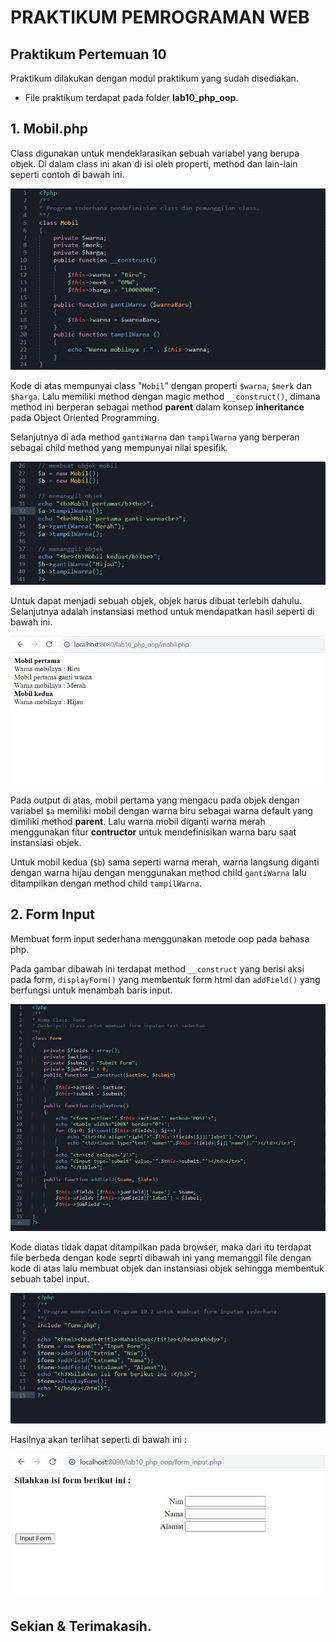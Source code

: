 

# PRAKTIKUM PEMROGRAMAN WEB

## Praktikum Pertemuan 10

Praktikum dilakukan dengan modul praktikum yang sudah disediakan.

- File praktikum terdapat pada folder **lab10_php_oop**.


## 1. Mobil.php

Class digunakan untuk mendeklarasikan sebuah variabel yang berupa objek. Di dalam class ini akan di isi oleh properti, method dan lain-lain seperti contoh di bawah ini.

![enter image description here](https://github.com/antonmartinus72/Lab10Web/raw/main/Screenshoot/1_code_a.jpg)

Kode di atas mempunyai class "`Mobil`" dengan properti `$warna`, `$merk` dan `$harga`. Lalu memiliki method dengan magic method `__construct()`, dimana method ini berperan sebagai method **parent** dalam konsep **inheritance** pada Object Oriented Programming.

Selanjutnya di ada method `gantiWarna` dan `tampilWarna` yang berperan sebagai child method yang mempunyai nilai spesifik.

![enter image description here](https://github.com/antonmartinus72/Lab10Web/raw/main/Screenshoot/1_code_b.jpg)

Untuk dapat menjadi sebuah objek, objek harus dibuat terlebih dahulu. Selanjutnya adalah instansiasi method untuk mendapatkan hasil seperti di bawah ini.

![enter image description here](https://github.com/antonmartinus72/Lab10Web/raw/main/Screenshoot/1.jpg)

Pada output di atas, mobil pertama yang mengacu pada objek dengan variabel `$a` memiliki mobil dengan warna biru sebagai warna default yang dimiliki method **parent**. 
Lalu warna mobil diganti warna merah menggunakan fitur **contructor** untuk mendefinisikan warna baru saat instansiasi objek.

Untuk mobil kedua (`$b`) sama seperti warna merah, warna langsung diganti dengan warna hijau dengan menggunakan method child `gantiWarna` lalu ditampilkan dengan method child `tampilWarna`.

## 2. Form Input

Membuat form input sederhana menggunakan metode oop pada bahasa php.

Pada gambar dibawah ini terdapat method `__construct` yang berisi aksi pada form, `displayForm()` yang membentuk form html dan `addField()` yang berfungsi untuk menambah baris input.

![enter image description here](https://github.com/antonmartinus72/Lab10Web/raw/main/Screenshoot/2_form.jpg)

Kode diatas tidak dapat ditampilkan pada browser, maka dari itu terdapat file berbeda dengan kode seprti dibawah ini yang memanggil file dengan kode di atas lalu membuat objek dan instansiasi objek sehingga membentuk sebuah tabel input.

![enter image description here](https://github.com/antonmartinus72/Lab10Web/raw/main/Screenshoot/2_form-input.jpg)

Hasilnya akan terlihat seperti di bawah ini :

![enter image description here](https://github.com/antonmartinus72/Lab10Web/raw/main/Screenshoot/2.jpg)

## Sekian & Terimakasih.